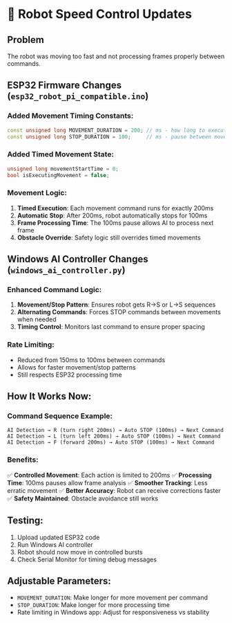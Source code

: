 # 🤖 Robot Speed Control Updates

## Problem
The robot was moving too fast and not processing frames properly between commands.

## ESP32 Firmware Changes (`esp32_robot_pi_compatible.ino`)

### Added Movement Timing Constants:
```cpp
const unsigned long MOVEMENT_DURATION = 200; // ms - how long to execute each movement
const unsigned long STOP_DURATION = 100;     // ms - pause between movements
```

### Added Timed Movement State:
```cpp
unsigned long movementStartTime = 0;
bool isExecutingMovement = false;
```

### Movement Logic:
1. **Timed Execution**: Each movement command runs for exactly 200ms
2. **Automatic Stop**: After 200ms, robot automatically stops for 100ms  
3. **Frame Processing Time**: The 100ms pause allows AI to process next frame
4. **Obstacle Override**: Safety logic still overrides timed movements

## Windows AI Controller Changes (`windows_ai_controller.py`)

### Enhanced Command Logic:
1. **Movement/Stop Pattern**: Ensures robot gets R→S or L→S sequences
2. **Alternating Commands**: Forces STOP commands between movements when needed
3. **Timing Control**: Monitors last command to ensure proper spacing

### Rate Limiting:
- Reduced from 150ms to 100ms between commands
- Allows for faster movement/stop patterns
- Still respects ESP32 processing time

## How It Works Now:

### Command Sequence Example:
```
AI Detection → R (turn right 200ms) → Auto STOP (100ms) → Next Command
AI Detection → L (turn left 200ms) → Auto STOP (100ms) → Next Command  
AI Detection → F (forward 200ms) → Auto STOP (100ms) → Next Command
```

### Benefits:
✅ **Controlled Movement**: Each action is limited to 200ms
✅ **Processing Time**: 100ms pauses allow frame analysis
✅ **Smoother Tracking**: Less erratic movement
✅ **Better Accuracy**: Robot can receive corrections faster
✅ **Safety Maintained**: Obstacle avoidance still works

## Testing:
1. Upload updated ESP32 code
2. Run Windows AI controller
3. Robot should now move in controlled bursts
4. Check Serial Monitor for timing debug messages

## Adjustable Parameters:
- `MOVEMENT_DURATION`: Make longer for more movement per command
- `STOP_DURATION`: Make longer for more processing time
- Rate limiting in Windows app: Adjust for responsiveness vs stability